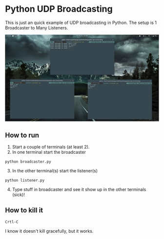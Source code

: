 Python UDP Broadcasting
================================

This is just an quick example of UDP broadcasting in Python.
The setup is 1 Broadcaster to Many Listeners.

![example_run](readme_imgs/example_run.png)

## How to run

1. Start a couple of terminals (at least 2).
2. In one terminal start the broadcaster

```
python broadcaster.py
```

3. In the other terminal(s) start the listener(s)

```
python listener.py
```

4. Type stuff in broadcaster and see it show up in the other terminals (sick)!


## How to kill it

```
Crtl-C
```

I know it doesn't kill gracefully, but it works.
